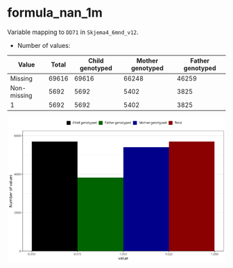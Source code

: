# formula_nan_1m
Variable mapping to `DD71` in `Skjema4_6mnd_v12`.
- Number of values:

| Value | Total | Child genotyped | Mother genotyped | Father genotyped |
| ----- | ----- | --------------- | ---------------- | ---------------- |
| Missing | 69616 | 69616 | 66248 | 46259 |
| Non-missing | 5692 | 5692 | 5402 | 3825 |
| 1 | 5692 | 5692 | 5402 | 3825 |



![](formula_nan_1m_n.png)



